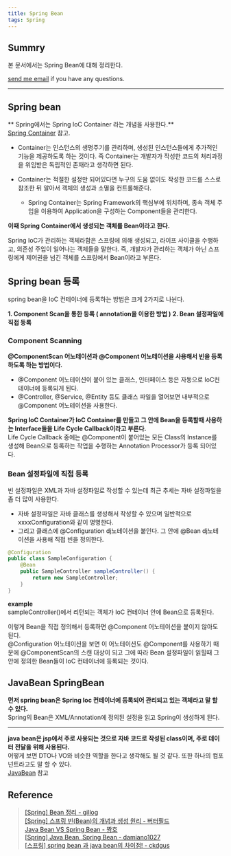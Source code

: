 ```yaml
---
title: Spring Bean
tags: Spring
---
```


## Summry

본 문서에서는 Spring Bean에 대해 정리한다.  

[send me email](mailto:jewel7492@gmail.com) if you have any questions.

<!--more-->

---

## Spring bean

** Spring에서는 Spring IoC Container 라는 개념을 사용한다.**  
[Spring Container](https://limjunho.github.io/2021/08/15/Spring-container.html) 참고.

* Container는 인스턴스의 생명주기를 관리하며, 생성된 인스턴스들에게 추가적인 기능을 제공하도록 하는 것이다. 즉 Container는 개발자가 작성한 코드의 처리과정을 위임받은 독립적인 존재라고 생각하면 된다.  

* Container는 적절한 설정만 되어있다면 누구의 도움 없이도 작성한 코드를 스스로 참조한 뒤 알아서 객체의 생성과 소멸을 컨트롤해준다.  
    * Spring Container는 Spring Framework의 핵심부에 위치하며, 종속 객체 주입을 이용하여 Application을 구성하는 Component들을 관리한다.  

**이때 Spring Container에서 생성되는 객체를 Bean이라고 한다.**  

Spring IoC가 관리하는 객체라함은 스프링에 의해 생성되고, 라이프 사이클을 수행하고, 의존성 주입이 일어나는 객체들을 말한다. 즉, 개발자가 관리하는 객체가 아닌 스프링에게 제어권을 넘긴 객체를 스프링에서 Bean이라고 부른다.  

## Spring bean 등록

spring bean을 IoC 컨테이너에 등록하는 방법은 크게 2가지로 나뉜다.

**1. Component Scan을 통한 등록 ( annotation을 이용한 방법 )**
**2. Bean 설정파일에 직접 등록**  

### Component Scanning

**@ComponentScan 어노테이션과 @Component 어노테이션을 사용해서 빈을 등록하도록 하는 방법이다.**  
* @Component 어노테이션이 붙어 있는 클래스, 인터페이스 등은 자동으로 IoC컨테이너에 등록되게 된다.
* @Controller, @Service, @Entity 등도 클래스 파일을 열어보면 내부적으로 @Component 어노테이션을 사용한다.  

**Spring IoC Container가 IoC Container를 만들고 그 안에 Bean을 등록할때 사용하는 Interface들을 Life Cycle Callback이라고 부른다.**  
Life Cycle Callback 중에는 @Component이 붙어있는 모든 Class의 Instance를 생성해 Bean으로 등록하는 작업을 수행하는 Annotation Processor가 등록 되어있다.  

### Bean 설정파일에 직접 등록

빈 설정파일은 XML과 자바 설정파일로 작성할 수 있는데 최근 추세는 자바 설정파일을 좀 더 많이 사용한다.  
* 자바 설정파일은 자바 클래스를 생성해서 작성할 수 있으며 일반적으로 xxxxConfiguration와 같이 명명한다.  
* 그리고 클래스에 @Configuration dj노테이션을 붙인다. 그 안에 @Bean dj노테이션을 사용해 직접 빈을 정의한다.

```java
@Configuration
public class SampleConfiguration {
    @Bean
    public SampleController sampleController() {
        return new SampleController;
    }
}
```
**example**  
sampleController()에서 리턴되는 객체가 IoC 컨테이너 안에 Bean으로 등록된다.  

이렇게 Bean을 직접 정의해서 등록하면 @Component 어노테이션을 붙이지 않아도 된다.  
@Configuration 어노테이션을 보면 이 어노테이션도 @Component를 사용하기 때문에 @ComponentScan의 스캔 대상이 되고 그에 따라 Bean 설정파일이 읽힐때 그 안에 정의한 Bean들이 IoC 컨테이너에 등록되는 것이다.

## JavaBean SpringBean

**먼저 spring bean은 Spring Ioc 컨테이너에 등록되어 관리되고 있는 객체라고 말 할 수 있다.**  
Spring의 Bean은 XML/Annotation에 정의된 설정을 읽고 Spring이 생성하게 된다.


---

**java bean은 jsp에서 주로 사용되는 것으로 자바 코드로 작성된 class이며, 주로 데이터 전달을 위해 사용된다.**  
어떻게 보면 DTO나 VO와 비슷한 역할을 한다고 생각해도 될 것 같다. 또한 하나의 컴포넌트라고도 말 할 수 있다.  
[JavaBean](https://limjunho.github.io/2021/08/12/JAVA-Bean.html) 참고

## Reference

> [[Spring] Bean 정리 - gillog](https://velog.io/@gillog/Spring-Bean-%EC%A0%95%EB%A6%AC)  
> [[Spring] 스프링 빈(Bean)의 개념과 생성 원리 - 버터필드](https://atoz-develop.tistory.com/entry/Spring-%EC%8A%A4%ED%94%84%EB%A7%81-%EB%B9%88Bean%EC%9D%98-%EA%B0%9C%EB%85%90%EA%B3%BC-%EC%83%9D%EC%84%B1-%EC%9B%90%EB%A6%AC)  
> [Java Bean VS Spring Bean - 짱호](https://jjingho.tistory.com/10)  
> [[Spring] Java Bean, Spring Bean - damiano1027](https://velog.io/@damiano1027/Spring-Java-Bean-Spring-Bean)  
> [[스프링] spring bean 과 java bean의 차이점! - ckdgus](https://ckdgus.tistory.com/71)  

